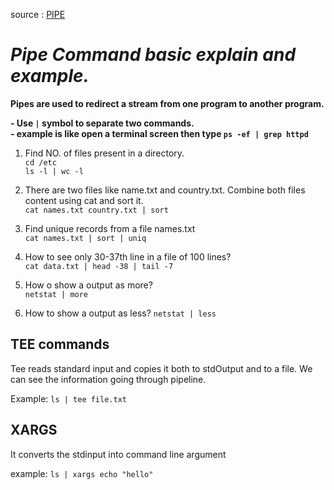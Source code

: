 source : [PIPE](https://youtu.be/uF7hFCThf4g?si=TP8mwo0Lg8isPQ5r)

<h1><i>Pipe Command basic explain and example.</i></h1>
<b>Pipes are used to redirect a stream from one program to another program.</b><br>

<b>- Use ```|``` symbol to separate two commands.</b><br>
<b>- example is like open a terminal screen then type ```ps -ef | grep httpd``` </b> 


1) Find NO. of files present in a directory.  
    ```cd /etc```  
    ```ls -l | wc -l```


2) There are two files like name.txt and country.txt. Combine both files content using cat and sort it.  
    ```cat names.txt country.txt | sort```


3) Find unique records from a file names.txt  
    ```cat names.txt | sort | uniq```


4) How to see only 30-37th line in a file of 100 lines?  
    ```cat data.txt | head -38 | tail -7```

5) How o show a output as more?  
```netstat | more```

6) How to show a output as less?
```netstat | less```

## TEE commands

Tee reads standard input and copies it both to stdOutput and to a file. We can see the information going through pipeline.  

Example: ```ls | tee file.txt```  

## XARGS

It converts the stdinput into command line argument

example: ```ls | xargs echo "hello"```
